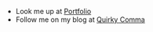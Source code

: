 - Look me up at [Portfolio](https://portfolio.dhaval.cloud)
- Follow me on my blog at [Quirky Comma](https://www.quirkycomma.com)
